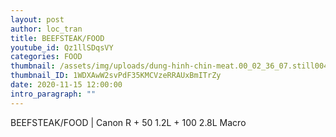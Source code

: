 ```yaml
---
layout: post
author: loc_tran
title: BEEFSTEAK/FOOD
youtube_id: Qz1llSDqsVY
categories: FOOD
thumbnail: /assets/img/uploads/dung-hinh-chin-meat.00_02_36_07.still004.jpg
thumbnail_ID: 1WDXAwW2svPdF35KMCVzeRRAUxBmITrZy
date: 2020-11-15 12:00:00
intro_paragraph: ""
---
```

BEEFSTEAK/FOOD | Canon R + 50 1.2L + 100 2.8L Macro
